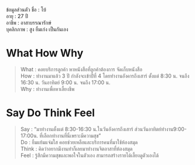 ข้อมูลส่วนตัว
ชื่อ : โบ้ <br>
อายุ : 27 ปี <br> 
อาชีพ : อาสาบรรณารักษ์ <br>
บุคลิกภาพ :
สูง
ยิ้มเก่ง
เป็นกันเอง

# What How Why
> What : คอยบริการลูกค้า
หาหนังสือที่ลูกค้าต้องการ
จัดเก็บหนังสือ <br>
> How : ทำงานมาแล้ว 3 ปี 
กำลังจะเข้าปีที่ 4
โดยทำงานอังคารถึงเสาร์
 ตั้งแต่ 8:30 น. จนถึง 16:30 น.
วันอาทิตย์
9:00 น. จนถึง 17:00 น. <br>
> Why : ทำงานเพื่อหาเลี้ยงชีพ

# Say Do Think Feel
> Say : “มาทำงานตั้งแต่ 8:30-16:30 น.ในวันอังคารถึงเสาร์ ส่วนวันอาทิตย์ทำงาน9:00-17:00น. ที่เลือกทำงานที่นี่เพราะมีความสุข” <br>
> Do : ยิ้มแย้มแจ่มใส คอยช่วยเหลือและบริการคนที่มาใช้ห้องสมุด <br> 
> Think : คิดว่าอยากมีงานทำก็เลยมาทำงานจิตอาสาที่ห้องสมุด <br>
> Feel : รู้สึกมีความสุขและพอใจในตัวเอง สามารถสร้างรายได้เลี้ยงดูตัวเองได้ <br>
